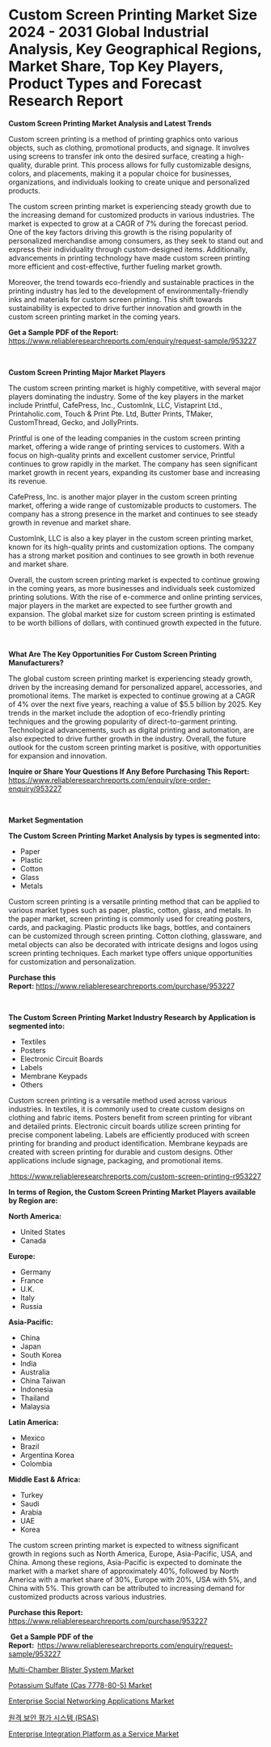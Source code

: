 <p><h1>Custom Screen Printing Market Size 2024 - 2031 Global Industrial Analysis, Key Geographical Regions, Market Share, Top Key Players, Product Types and Forecast Research Report</h1></p><p><strong>Custom Screen Printing Market Analysis and Latest Trends</strong></p>
<p><p>Custom screen printing is a method of printing graphics onto various objects, such as clothing, promotional products, and signage. It involves using screens to transfer ink onto the desired surface, creating a high-quality, durable print. This process allows for fully customizable designs, colors, and placements, making it a popular choice for businesses, organizations, and individuals looking to create unique and personalized products.</p><p>The custom screen printing market is experiencing steady growth due to the increasing demand for customized products in various industries. The market is expected to grow at a CAGR of 7% during the forecast period. One of the key factors driving this growth is the rising popularity of personalized merchandise among consumers, as they seek to stand out and express their individuality through custom-designed items. Additionally, advancements in printing technology have made custom screen printing more efficient and cost-effective, further fueling market growth.</p><p>Moreover, the trend towards eco-friendly and sustainable practices in the printing industry has led to the development of environmentally-friendly inks and materials for custom screen printing. This shift towards sustainability is expected to drive further innovation and growth in the custom screen printing market in the coming years.</p></p>
<p><strong>Get a Sample PDF of the Report:&nbsp;</strong> <a href="https://www.reliableresearchreports.com/enquiry/request-sample/953227">https://www.reliableresearchreports.com/enquiry/request-sample/953227</a></p>
<p>&nbsp;</p>
<p><strong>Custom Screen Printing Major Market Players</strong></p>
<p><p>The custom screen printing market is highly competitive, with several major players dominating the industry. Some of the key players in the market include Printful, CafePress, Inc., CustomInk, LLC, Vistaprint Ltd., Printaholic.com, Touch & Print Pte. Ltd, Butter Prints, TMaker, CustomThread, Gecko, and JollyPrints.</p><p>Printful is one of the leading companies in the custom screen printing market, offering a wide range of printing services to customers. With a focus on high-quality prints and excellent customer service, Printful continues to grow rapidly in the market. The company has seen significant market growth in recent years, expanding its customer base and increasing its revenue.</p><p>CafePress, Inc. is another major player in the custom screen printing market, offering a wide range of customizable products to customers. The company has a strong presence in the market and continues to see steady growth in revenue and market share.</p><p>CustomInk, LLC is also a key player in the custom screen printing market, known for its high-quality prints and customization options. The company has a strong market position and continues to see growth in both revenue and market share.</p><p>Overall, the custom screen printing market is expected to continue growing in the coming years, as more businesses and individuals seek customized printing solutions. With the rise of e-commerce and online printing services, major players in the market are expected to see further growth and expansion. The global market size for custom screen printing is estimated to be worth billions of dollars, with continued growth expected in the future.</p></p>
<p>&nbsp;</p>
<p><strong>What Are The Key Opportunities For Custom Screen Printing Manufacturers?</strong></p>
<p><p>The global custom screen printing market is experiencing steady growth, driven by the increasing demand for personalized apparel, accessories, and promotional items. The market is expected to continue growing at a CAGR of 4% over the next five years, reaching a value of $5.5 billion by 2025. Key trends in the market include the adoption of eco-friendly printing techniques and the growing popularity of direct-to-garment printing. Technological advancements, such as digital printing and automation, are also expected to drive further growth in the industry. Overall, the future outlook for the custom screen printing market is positive, with opportunities for expansion and innovation.</p></p>
<p><strong>Inquire or Share Your Questions If Any Before Purchasing This Report:</strong> <a href="https://www.reliableresearchreports.com/enquiry/pre-order-enquiry/953227">https://www.reliableresearchreports.com/enquiry/pre-order-enquiry/953227</a></p>
<p>&nbsp;</p>
<p><strong>Market Segmentation</strong></p>
<p><strong>The Custom Screen Printing Market Analysis by types is segmented into:</strong></p>
<p><ul><li>Paper</li><li>Plastic</li><li>Cotton</li><li>Glass</li><li>Metals</li></ul></p>
<p><p>Custom screen printing is a versatile printing method that can be applied to various market types such as paper, plastic, cotton, glass, and metals. In the paper market, screen printing is commonly used for creating posters, cards, and packaging. Plastic products like bags, bottles, and containers can be customized through screen printing. Cotton clothing, glassware, and metal objects can also be decorated with intricate designs and logos using screen printing techniques. Each market type offers unique opportunities for customization and personalization.</p></p>
<p><strong>Purchase this Report:&nbsp;</strong><a href="https://www.reliableresearchreports.com/purchase/953227">https://www.reliableresearchreports.com/purchase/953227</a></p>
<p>&nbsp;</p>
<p><strong>The Custom Screen Printing Market Industry Research by Application is segmented into:</strong></p>
<p><ul><li>Textiles</li><li>Posters</li><li>Electronic Circuit Boards</li><li>Labels</li><li>Membrane Keypads</li><li>Others</li></ul></p>
<p><p>Custom screen printing is a versatile method used across various industries. In textiles, it is commonly used to create custom designs on clothing and fabric items. Posters benefit from screen printing for vibrant and detailed prints. Electronic circuit boards utilize screen printing for precise component labeling. Labels are efficiently produced with screen printing for branding and product identification. Membrane keypads are created with screen printing for durable and custom designs. Other applications include signage, packaging, and promotional items.</p></p>
<p><a href="https://www.reliableresearchreports.com/custom-screen-printing-r953227">&nbsp;https://www.reliableresearchreports.com/custom-screen-printing-r953227</a></p>
<p><strong>In terms of Region, the Custom Screen Printing Market Players available by Region are:</strong></p>
<p>
    <p> <strong> North America: </strong>
        <ul>
            <li>United States</li>
            <li>Canada</li>
        </ul>
        </p> 
    <p> <strong> Europe: </strong>
        <ul>
            <li>Germany</li>
            <li>France</li>
            <li>U.K.</li>
            <li>Italy</li>
            <li>Russia</li>
        </ul>
        </p> 
    <p> <strong> Asia-Pacific: </strong>
        <ul>
            <li>China</li>
            <li>Japan</li>
            <li>South Korea</li>
            <li>India</li>
            <li>Australia</li>
            <li>China Taiwan</li>
            <li>Indonesia</li>
            <li>Thailand</li>
            <li>Malaysia</li>
        </ul>
        </p> 
    <p> <strong> Latin America: </strong>
        <ul>
            <li>Mexico</li>
            <li>Brazil</li>
            <li>Argentina Korea</li>
            <li>Colombia</li>
        </ul>
        </p> 
    <p> <strong> Middle East & Africa: </strong>
        <ul>
            <li>Turkey</li>
            <li>Saudi</li>
            <li>Arabia</li>
            <li>UAE</li>
            <li>Korea</li>
        </ul>
    </p>
    </p>
<p><p>The custom screen printing market is expected to witness significant growth in regions such as North America, Europe, Asia-Pacific, USA, and China. Among these regions, Asia-Pacific is expected to dominate the market with a market share of approximately 40%, followed by North America with a market share of 30%, Europe with 20%, USA with 5%, and China with 5%. This growth can be attributed to increasing demand for customized products across various industries.</p></p>
<p><strong>Purchase this Report: </strong><a href="https://www.reliableresearchreports.com/purchase/953227">https://www.reliableresearchreports.com/purchase/953227</a></p>
<p>&nbsp;<strong>Get a Sample PDF of the Report:&nbsp;&nbsp;</strong><a href="https://www.reliableresearchreports.com/enquiry/request-sample/953227">https://www.reliableresearchreports.com/enquiry/request-sample/953227</a></p>
<p><strong></strong></p>
<p><p><a href="https://www.linkedin.com/pulse/multi-chamber-blister-system-market-size-growing-cagr-126-96fne?trackingId=vKUteQH2RnuMIKf6hLUNlg%3D%3D">Multi-Chamber Blister System Market</a></p><p><a href="https://www.linkedin.com/pulse/insights-potassium-sulfate-cas-7778-80-5-market-players-hes3f?trackingId=6aYZFHDwTUucgS6quRiZMQ%3D%3D">Potassium Sulfate (Cas 7778-80-5) Market</a></p><p><a href="https://github.com/nhteumcc68/Market-Research-Report-List-1/blob/main/enterprise-social-networking-applications-market.md">Enterprise Social Networking Applications Market</a></p><p><a href="https://github.com/milikokao84/Market-Research-Report-List-2/blob/main/834546080990.md">원격 보안 평가 시스템 (RSAS)</a></p><p><a href="https://github.com/LeilaniWyman2021/Market-Research-Report-List-2/blob/main/enterprise-integration-platform-as-a-service-market.md">Enterprise Integration Platform as a Service Market</a></p></p>